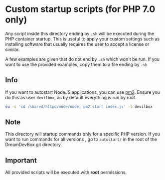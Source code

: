 # Custom startup scripts (for PHP 7.0 only)

Any script inside this directory ending by `.sh` will be executed during the PHP container startup.
This is useful to apply your custom settings such as installing software that usually requires
the user to accept a license or similar.

A few examples are given that do not end by `.sh` which won't be run. If you want to use the
provided examples, copy them to a file ending by `.sh`


## Info

If you want to autostart NodeJS applications, you can use [pm2](https://github.com/Unitech/pm2).
Ensure you do this as user `devilbox`, as by default everything is run by root.

```bash
su -c 'cd /shared/httpd/node/node; pm2 start index.js' -l devilbox
```


## Note

This directory will startup commands only for a specific PHP version. If you want to run commands
for all versions , go to `autostart/` in the root of the DreamDevBox git directory.


## Important

All provided scripts will be executed with **root** permissions.

